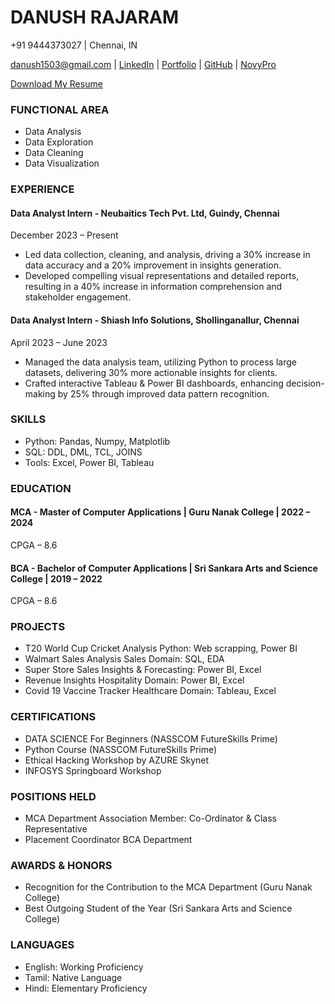 # DANUSH RAJARAM

+91 9444373027 | Chennai, IN

[danush1503@gmail.com](https://mail.google.com/mail/u/0/#inbox?compose=jrjtWvNcsMsPCZjtdcvbggptFpntcxSkKDHCsjGCZwmsRVPgxzjrZDjKDGHJmRQpxrqfBnvX) | [LinkedIn](https://www.linkedin.com/in/danushrajaram/) | [Portfolio](https://danush-r.github.io/portfolio/) | [GitHub](https://github.com/Danush-R) | [NovyPro](https://www.novypro.com/profile_projects/danush)

[Download My Resume]()

### FUNCTIONAL AREA
- Data Analysis
- Data Exploration
- Data Cleaning
- Data Visualization

### EXPERIENCE
#### Data Analyst Intern - Neubaitics Tech Pvt. Ltd, Guindy, Chennai
December 2023 – Present
- Led data collection, cleaning, and analysis, driving a 30% increase in data accuracy and a 20% improvement in insights generation.
- Developed compelling visual representations and detailed reports, resulting in a 40% increase in information comprehension and stakeholder engagement.

#### Data Analyst Intern - Shiash Info Solutions, Shollinganallur, Chennai
April 2023 – June 2023
- Managed the data analysis team, utilizing Python to process large datasets, delivering 30% more actionable insights for clients.
- Crafted interactive Tableau & Power BI dashboards, enhancing decision-making by 25% through improved data pattern recognition.

### SKILLS
- Python: Pandas, Numpy, Matplotlib
- SQL: DDL, DML, TCL, JOINS
- Tools: Excel, Power BI, Tableau 

### EDUCATION  
#### MCA - Master of Computer Applications | Guru Nanak College | 2022 – 2024
CPGA – 8.6  

#### BCA - Bachelor of Computer Applications | Sri Sankara Arts and Science College | 2019 – 2022  
CPGA – 8.6

### PROJECTS
- T20 World Cup Cricket Analysis Python: Web scrapping, Power BI
- Walmart Sales Analysis Sales Domain: SQL, EDA
- Super Store Sales Insights & Forecasting: Power BI, Excel
- Revenue Insights Hospitality Domain: Power BI, Excel
- Covid 19 Vaccine Tracker Healthcare Domain: Tableau, Excel

### CERTIFICATIONS
- DATA SCIENCE For Beginners (NASSCOM FutureSkills Prime)
- Python Course (NASSCOM FutureSkills Prime)
- Ethical Hacking Workshop by AZURE Skynet
- INFOSYS Springboard Workshop

### POSITIONS HELD
- MCA Department Association Member: Co-Ordinator & Class Representative
- Placement Coordinator BCA Department

### AWARDS & HONORS
- Recognition for the Contribution to the MCA Department (Guru Nanak College)
- Best Outgoing Student of the Year (Sri Sankara Arts and Science College)

### LANGUAGES
- English: Working Proficiency
- Tamil: Native Language
- Hindi: Elementary Proficiency
